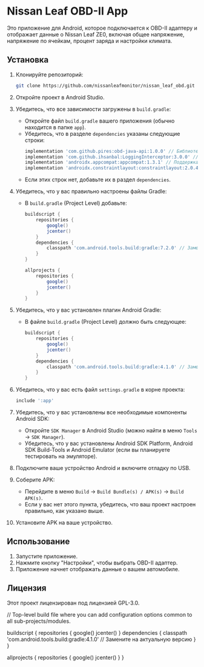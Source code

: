 # Nissan Leaf OBD-II App

Это приложение для Android, которое подключается к OBD-II адаптеру и отображает данные о Nissan Leaf ZE0, включая общее напряжение, напряжение по ячейкам, процент заряда и настройки климата.

## Установка

1. Клонируйте репозиторий:
   ```bash
   git clone https://github.com/nissanleafmonitor/nissan_leaf_obd.git
   ```

2. Откройте проект в Android Studio.

3. Убедитесь, что все зависимости загружены в `build.gradle`:
   - Откройте файл `build.gradle` вашего приложения (обычно находится в папке `app`).
   - Убедитесь, что в разделе `dependencies` указаны следующие строки:
     ```groovy
     implementation 'com.github.pires:obd-java-api:1.0.0' // Библиотека для работы с OBD-II
     implementation 'com.github.ihsanbal:LoggingInterceptor:3.0.0' // Логирование
     implementation 'androidx.appcompat:appcompat:1.3.1' // Поддержка старых версий Android
     implementation 'androidx.constraintlayout:constraintlayout:2.0.4' // ConstraintLayout
     ```
   - Если этих строк нет, добавьте их в раздел `dependencies`.

4. Убедитесь, что у вас правильно настроены файлы Gradle:
   - В `build.gradle` (Project Level) добавьте:
     ```groovy
     buildscript {
         repositories {
             google()
             jcenter()
         }
         dependencies {
             classpath 'com.android.tools.build:gradle:7.2.0' // Замените на актуальную версию?
         }
     }

     allprojects {
         repositories {
             google()
             jcenter()
         }
     }
     ```

5. Убедитесь, что у вас установлен плагин Android Gradle:
   - В файле `build.gradle` (Project Level) должно быть следующее:
     ```groovy
     buildscript {
         repositories {
             google()
             jcenter()
         }
         dependencies {
             classpath 'com.android.tools.build:gradle:4.1.0' // Замените на актуальную версию
         }
     }
     ```

6. Убедитесь, что у вас есть файл `settings.gradle` в корне проекта:
   ```groovy
   include ':app'
   ```

7. Убедитесь, что у вас установлены все необходимые компоненты Android SDK:
   - Откройте `SDK Manager` в Android Studio (можно найти в меню `Tools` -> `SDK Manager`).
   - Убедитесь, что у вас установлены Android SDK Platform, Android SDK Build-Tools и Android Emulator (если вы планируете тестировать на эмуляторе).

8. Подключите ваше устройство Android и включите отладку по USB.

9. Соберите APK:
   - Перейдите в меню `Build` -> `Build Bundle(s) / APK(s)` -> `Build APK(s)`.
   - Если у вас нет этого пункта, убедитесь, что ваш проект настроен правильно, как указано выше.

10. Установите APK на ваше устройство.

## Использование

1. Запустите приложение.
2. Нажмите кнопку "Настройки", чтобы выбрать OBD-II адаптер.
3. Приложение начнет отображать данные о вашем автомобиле.

## Лицензия

Этот проект лицензирован под лицензией GPL-3.0. 

// Top-level build file where you can add configuration options common to all sub-projects/modules.

buildscript {
    repositories {
        google()
        jcenter()
    }
    dependencies {
        classpath 'com.android.tools.build:gradle:4.1.0' // Замените на актуальную версию
    }
}

allprojects {
    repositories {
        google()
        jcenter()
    }
} 

